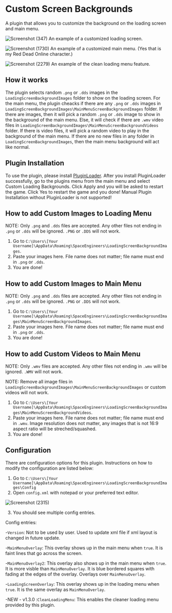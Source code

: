 # Custom Screen Backgrounds

A plugin that allows you to customize the background on the loading screen and main menu.

![Screenshot (347)](https://user-images.githubusercontent.com/80211714/129464111-b359beb8-8993-400d-8d7b-e9d73e621780.png)
An example of a customized loading screen.

![Screenshot (1730)](https://user-images.githubusercontent.com/80211714/136678865-5035412d-26ae-4403-a0f2-b9f4989acbe7.png)
An example of a customized main menu. (Yes that is my Red Dead Online character.)

![Screenshot (2279)](https://user-images.githubusercontent.com/80211714/149607236-ee604295-f5ae-4c26-a134-5877444d9458.png)
An example of the clean loading menu feature.

## How it works

The plugin selects random `.png` or `.dds` images in the `LoadingScreenBackgroundImages` folder to show on the loading screen. For the main menu, the plugin cheacks if there are any `.png` or `.dds` images in `LoadingScreenBackgroundImages\MainMenuScreenBackgroundImages` folder. If there are images, then it will pick a random `.png` or `.dds` image to show in the background of the main menu. Else, it will check if there are `.wmv` video files in `LoadingScreenBackgroundImages\MainMenuScreenBackgroundVideos` folder. If there is video files, it will pick a random video to play in the background of the main menu. If there are no new files in any folder in `LoadingScreenBackgroundImages`, then the main menu background will act like normal.

## Plugin Installation
To use the plugin, please install [PluginLoader](https://github.com/austinvaness/PluginLoader). After you install PluginLoader successfully, go to the plugins menu from the main menu and select Custom Loading Backgrounds. Click Apply and you will be asked to restart the game. Click Yes to restart the game and you done! Manual Plugin Installation without PluginLoader is not supported!

## How to add Custom Images to Loading Menu

NOTE: Only `.png` and `.dds` files are accepted. Any other files not ending in `.png` or `.dds` will be ignored. `.PNG` or `.DDS` will not work.

1. Go to `C:\Users\[Your Username]\AppData\Roaming\SpaceEngineers\LoadingScreenBackgroundImages`.
2. Paste your images here. File name does not matter; file name must end in `.png` or `.dds`.
3. You are done!

## How to add Custom Images to Main Menu

NOTE: Only `.png` and `.dds` files are accepted. Any other files not ending in `.png` or `.dds` will be ignored. `.PNG` or `.DDS` will not work.

1. Go to `C:\Users\[Your Username]\AppData\Roaming\SpaceEngineers\LoadingScreenBackgroundImages\MainMenuScreenBackgroundImages`.
2. Paste your images here. File name does not matter; file name must end in `.png` or `.dds`.
3. You are done!

## How to add Custom Videos to Main Menu

NOTE: Only `.wmv` files are accepted. Any other files not ending in `.wmv` will be ignored. `.WMV` will not work.

NOTE: Remove all image files in `LoadingScreenBackgroundImages\MainMenuScreenBackgroundImages` or custom videos will not work.

1. Go to `C:\Users\[Your Username]\AppData\Roaming\SpaceEngineers\LoadingScreenBackgroundImages\MainMenuScreenBackgroundVideos`.
2. Paste your images here. File name does not matter; file name must end in `.wmv`. Image resolution does not matter, any images that is not 16:9 aspect ratio will be streched/squashed.
3. You are done!

## Configuration

There are configuration options for this plugin. Instructions on how to modify the configuration are listed below:

1. Go to `C:\Users\[Your Username]\AppData\Roaming\SpaceEngineers\LoadingScreenBackgroundImages\Config`
2. Open `config.xml` with notepad or your preferred text editor.

![Screenshot (2315)](https://user-images.githubusercontent.com/80211714/149607321-9bb5b2f2-0eb7-4607-bc17-0eb15f98d306.png)

3. You should see multiple config entries. 

Config entries:

-`Version`: Not to be used by user. Used to update xml file if xml layout is changed in future update.

-`MainMenuOverlay`: This overlay shows up in the main menu when `true`. It is faint lines that go across the screen.

-`MainMenuOverlay2`: This overlay also shows up in the main menu when `true`. It is more visble than `MainMenuOverlay`. It is blue bordered squares with fading at the edges of the overlay. Overlays over `MainMenuOverlay`.

-`LoadingScreenOverlay`: This overlay shows up in the loading menu when `true`. It is the same overlay as `MainMenuOverlay`.

-NEW - v1.3.0 :`CleanLoadingMenu`: This enables the cleaner loading menu provided by this plugin.
